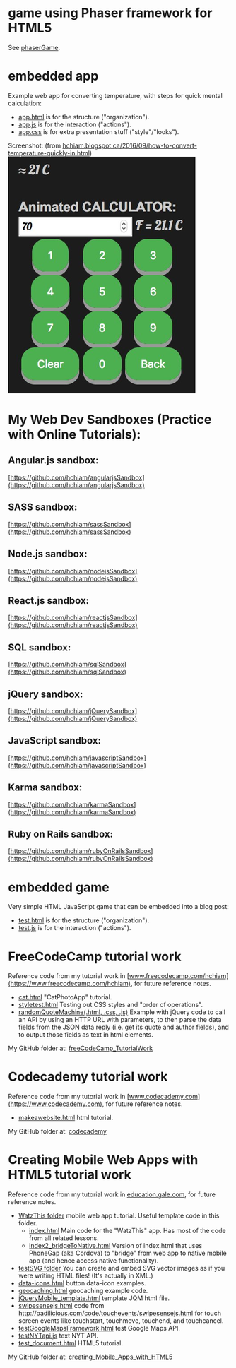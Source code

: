 # game using Phaser framework for HTML5

See [phaserGame](https://github.com/hchiam/phaserGame).

# embedded app
Example web app for converting temperature, with steps for quick mental calculation:

* [app.html](https://github.com/hchiam/embeddedGame/blob/master/app.html) is for the structure ("organization").
* [app.js](https://github.com/hchiam/embeddedGame/blob/master/app.js) is for the interaction ("actions").
* [app.css](https://github.com/hchiam/embeddedGame/blob/master/app.css) is for extra presentation stuff ("style"/"looks").

Screenshot:  (from [hchiam.blogspot.ca/2016/09/how-to-convert-temperature-quickly-in.html](http://hchiam.blogspot.ca/2016/09/how-to-convert-temperature-quickly-in.html))
![app.jpg](https://github.com/hchiam/embeddedGame/blob/master/app.jpg)


# My Web Dev Sandboxes (Practice with Online Tutorials):

## Angular.js sandbox:
[https://github.com/hchiam/angularjsSandbox](https://github.com/hchiam/angularjsSandbox)

## SASS sandbox:
[https://github.com/hchiam/sassSandbox](https://github.com/hchiam/sassSandbox)

## Node.js sandbox:
[https://github.com/hchiam/nodejsSandbox](https://github.com/hchiam/nodejsSandbox)

## React.js sandbox:
[https://github.com/hchiam/reactjsSandbox](https://github.com/hchiam/reactjsSandbox)

## SQL sandbox:
[https://github.com/hchiam/sqlSandbox](https://github.com/hchiam/sqlSandbox)

## jQuery sandbox:
[https://github.com/hchiam/jQuerySandbox](https://github.com/hchiam/jQuerySandbox)

## JavaScript sandbox:
[https://github.com/hchiam/javascriptSandbox](https://github.com/hchiam/javascriptSandbox)

## Karma sandbox:
[https://github.com/hchiam/karmaSandbox](https://github.com/hchiam/karmaSandbox)

## Ruby on Rails sandbox:
[https://github.com/hchiam/rubyOnRailsSandbox](https://github.com/hchiam/rubyOnRailsSandbox)

# embedded game
Very simple HTML JavaScript game that can be embedded into a blog post:

* [test.html](https://github.com/hchiam/embeddedGame/blob/master/test.html) is for the structure ("organization").
* [test.js](https://github.com/hchiam/embeddedGame/blob/master/test.js) is for the interaction ("actions").

# FreeCodeCamp tutorial work
Reference code from my tutorial work in [www.freecodecamp.com/hchiam](https://www.freecodecamp.com/hchiam), for future reference notes.

* [cat.html](https://github.com/hchiam/embeddedWebApps/blob/master/freeCodeCamp_TutorialWork/cat.html) "CatPhotoApp" tutorial.
* [styletest.html](https://github.com/hchiam/embeddedWebApps/blob/master/freeCodeCamp_TutorialWork/styletest.html) Testing out CSS styles and "order of operations".
* [randomQuoteMachine(.html, .css, .js)](https://github.com/hchiam/embeddedWebApps/blob/master/freeCodeCamp_TutorialWork/randomQuoteMachine) Example with jQuery code to call an API by using an HTTP URL with parameters, to then parse the data fields from the JSON data reply (i.e. get its quote and author fields), and to output those fields as text in html elements.

My GitHub folder at: [freeCodeCamp_TutorialWork](https://github.com/hchiam/embeddedWebApps/tree/master/freeCodeCamp_TutorialWork)

# Codecademy tutorial work
Reference code from my tutorial work in [www.codecademy.com](https://www.codecademy.com), for future reference notes.

* [makeawebsite.html](https://github.com/hchiam/embeddedWebApps/blob/master/codecademy/makeawebsite.html) html tutorial.

My GitHub folder at: [codecademy](https://github.com/hchiam/embeddedWebApps/tree/master/codecademy)

# Creating Mobile Web Apps with HTML5 tutorial work
Reference code from my tutorial work in [education.gale.com](http://education.gale.com/l-camb95167/online-courses/mobile-app-development), for future reference notes.

* [WatzThis folder](https://github.com/hchiam/embeddedWebApps/tree/master/creating_Mobile_Apps_with_HTML5/WatzThis) mobile web app tutorial.  Useful template code in this folder.
    * [index.html](https://github.com/hchiam/embeddedWebApps/tree/master/creating_Mobile_Apps_with_HTML5/WatzThis/index.html) Main code for the "WatzThis" app.  Has most of the code from all related lessons.
    * [index2_bridgeToNative.html](https://github.com/hchiam/embeddedWebApps/tree/master/creating_Mobile_Apps_with_HTML5/WatzThis/index2_bridgeToNative.html) Version of index.html that uses PhoneGap (aka Cordova) to "bridge" from web app to native mobile app (and hence access native functionality).
* [testSVG folder](https://github.com/hchiam/embeddedWebApps/blob/master/creating_Mobile_Apps_with_HTML5/testSVG) You can create and embed SVG vector images as if you were writing HTML files! (It's actually in XML.)
* [data-icons.html](https://github.com/hchiam/embeddedWebApps/blob/master/creating_Mobile_Apps_with_HTML5/data-icons.html) button data-icon examples.
* [geocaching.html](https://github.com/hchiam/embeddedWebApps/blob/master/creating_Mobile_Apps_with_HTML5/geocaching.html) geocaching example code.
* [jQueryMobile_template.html](https://github.com/hchiam/embeddedWebApps/blob/master/creating_Mobile_Apps_with_HTML5/jQueryMobile_template.html) template JQM html file.
* [swipesensejs.html](https://github.com/hchiam/embeddedWebApps/blob/master/creating_Mobile_Apps_with_HTML5/swipesensejs.html) code from http://padilicious.com/code/touchevents/swipesensejs.html for touch screen events like touchstart, touchmove, touchend, and touchcancel.
* [testGoogleMapsFramework.html](https://github.com/hchiam/embeddedWebApps/blob/master/creating_Mobile_Apps_with_HTML5/testGoogleMapsFramework.html) test Google Maps API.
* [testNYTapi.js](https://github.com/hchiam/embeddedWebApps/blob/master/creating_Mobile_Apps_with_HTML5/testNYTapi.js) text NYT API.
* [test_document.html](https://github.com/hchiam/embeddedWebApps/blob/master/creating_Mobile_Apps_with_HTML5/test_document.html) HTML5 tutorial.

My GitHub folder at: [creating_Mobile_Apps_with_HTML5](https://github.com/hchiam/embeddedWebApps/tree/master/creating_Mobile_Apps_with_HTML5)
